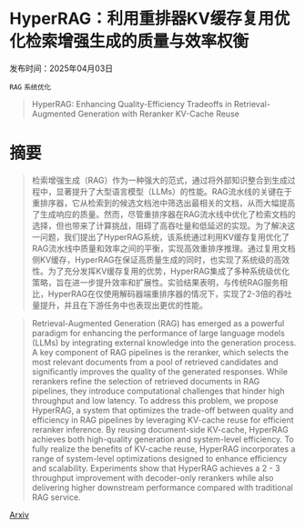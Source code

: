 # HyperRAG：利用重排器KV缓存复用优化检索增强生成的质量与效率权衡

发布时间：2025年04月03日

`RAG` `系统优化`

> HyperRAG: Enhancing Quality-Efficiency Tradeoffs in Retrieval-Augmented Generation with Reranker KV-Cache Reuse

# 摘要

> 检索增强生成（RAG）作为一种强大的范式，通过将外部知识整合到生成过程中，显著提升了大型语言模型（LLMs）的性能。RAG流水线的关键在于重排序器，它从检索到的候选文档池中筛选出最相关的文档，从而大幅提高了生成响应的质量。然而，尽管重排序器在RAG流水线中优化了检索文档的选择，但也带来了计算挑战，阻碍了高吞吐量和低延迟的实现。为了解决这一问题，我们提出了HyperRAG系统，该系统通过利用KV缓存复用优化了RAG流水线中质量和效率之间的平衡，实现高效重排序推理。通过复用文档侧KV缓存，HyperRAG在保证高质量生成的同时，也实现了系统级的高效性。为了充分发挥KV缓存复用的优势，HyperRAG集成了多种系统级优化策略，旨在进一步提升效率和扩展性。实验结果表明，与传统RAG服务相比，HyperRAG在仅使用解码器端重排序器的情况下，实现了2-3倍的吞吐量提升，并且在下游任务中也表现出更优的性能。

> Retrieval-Augmented Generation (RAG) has emerged as a powerful paradigm for enhancing the performance of large language models (LLMs) by integrating external knowledge into the generation process. A key component of RAG pipelines is the reranker, which selects the most relevant documents from a pool of retrieved candidates and significantly improves the quality of the generated responses. While rerankers refine the selection of retrieved documents in RAG pipelines, they introduce computational challenges that hinder high throughput and low latency. To address this problem, we propose HyperRAG, a system that optimizes the trade-off between quality and efficiency in RAG pipelines by leveraging KV-cache reuse for efficient reranker inference. By reusing document-side KV-cache, HyperRAG achieves both high-quality generation and system-level efficiency. To fully realize the benefits of KV-cache reuse, HyperRAG incorporates a range of system-level optimizations designed to enhance efficiency and scalability. Experiments show that HyperRAG achieves a 2 - 3 throughput improvement with decoder-only rerankers while also delivering higher downstream performance compared with traditional RAG service.

[Arxiv](https://arxiv.org/abs/2504.02921)